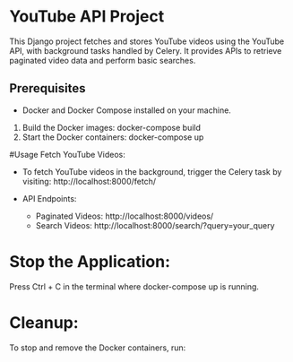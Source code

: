 # YouTube API Project

This Django project fetches and stores YouTube videos using the YouTube API, with background tasks handled by Celery. It provides APIs to retrieve paginated video data and perform basic searches.

## Prerequisites

- Docker and Docker Compose installed on your machine.

1. Build the Docker images:
  docker-compose build
2. Start the Docker containers:
  docker-compose up

#Usage
Fetch YouTube Videos:

- To fetch YouTube videos in the background, trigger the Celery task by visiting:
  http://localhost:8000/fetch/

- API Endpoints:
  -  Paginated Videos: http://localhost:8000/videos/
  -  Search Videos: http://localhost:8000/search/?query=your_query

# Stop the Application:

Press Ctrl + C in the terminal where docker-compose up is running.

# Cleanup:

To stop and remove the Docker containers, run:
